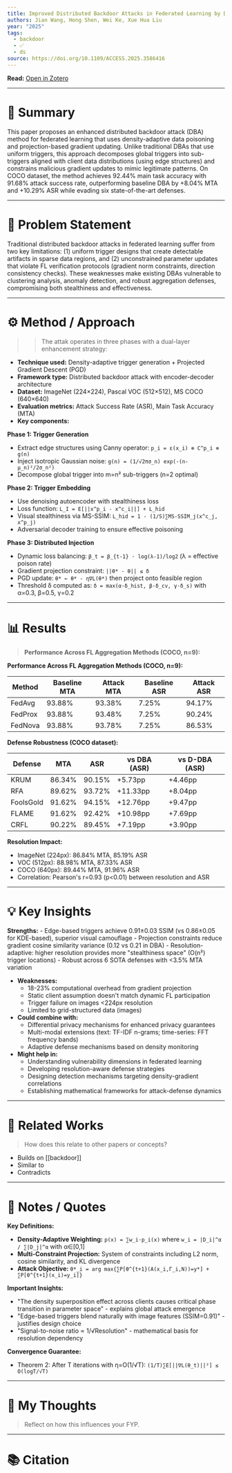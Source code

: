 ```yaml
---
title: Improved Distributed Backdoor Attacks in Federated Learning by Density-Adaptive Data Poisoning and Projection-Based Gradient Updating
authors: Jian Wang, Hong Shen, Wei Ke, Xue Hua Liu
year: "2025"
tags:
  - backdoor
  - ✅
  - ds
source: https://doi.org/10.1109/ACCESS.2025.3586416
---
```

**Read:** [Open in Zotero](zotero://select/items/2_BXPYGPNE)

---

# 🧠 Summary
This paper proposes an enhanced distributed backdoor attack (DBA) method for federated learning that uses density-adaptive data poisoning and projection-based gradient updating. Unlike traditional DBAs that use uniform triggers, this approach decomposes global triggers into sub-triggers aligned with client data distributions (using edge structures) and constrains malicious gradient updates to mimic legitimate patterns. On COCO dataset, the method achieves 92.44% main task accuracy with 91.68% attack success rate, outperforming baseline DBA by +8.04% MTA and +10.29% ASR while evading six state-of-the-art defenses.


---

# 🎯 Problem Statement
Traditional distributed backdoor attacks in federated learning suffer from two key limitations: (1) uniform trigger designs that create detectable artifacts in sparse data regions, and (2) unconstrained parameter updates that violate FL verification protocols (gradient norm constraints, direction consistency checks). These weaknesses make existing DBAs vulnerable to clustering analysis, anomaly detection, and robust aggregation defenses, compromising both stealthiness and effectiveness.

---

# ⚙️ Method / Approach
>>The attak operates in three phases with a dual-layer enhancement strategy:

- **Technique used:** Density-adaptive trigger generation + Projected Gradient Descent (PGD)
- **Framework type:** Distributed backdoor attack with encoder-decoder architecture
- **Dataset:** ImageNet (224×224), Pascal VOC (512×512), MS COCO (640×640)
- **Evaluation metrics:** Attack Success Rate (ASR), Main Task Accuracy (MTA)
- **Key components:**

**Phase 1: Trigger Generation**

- Extract edge structures using Canny operator: `p_i = ε(x_i) ⊗ C^p_i ⊗ g(n)`
- Inject isotropic Gaussian noise: `g(n) = (1/√2πσ_n) exp(-(n-μ_n)²/2σ_n²)`
- Decompose global trigger into m=n² sub-triggers (n=2 optimal)

**Phase 2: Trigger Embedding**

- Use denoising autoencoder with stealthiness loss
- Loss function: `L_I = E[||x^p_i - x^c_i||] + L_hid`
- Visual stealthiness via MS-SSIM: `L_hid = 1 - (1/S)∑MS-SSIM_j(x^c_j, x^p_j)`
- Adversarial decoder training to ensure effective poisoning

**Phase 3: Distributed Injection**

- Dynamic loss balancing: `β_t = β_{t-1} · log(λ-1)/log2` (λ = effective poison rate)
- Gradient projection constraint: `||θ* - θ|| ≤ δ`
- PGD update: `θ* ← θ* - η∇L(θ*)` then project onto feasible region
- Threshold δ computed as: `δ = max(α·δ_hist, β·δ_cv, γ·δ_s)` with α=0.3, β=0.5, γ=0.2

---

# 📊 Results

>**Performance Across FL Aggregation Methods (COCO, n=9):**

**Performance Across FL Aggregation Methods (COCO, n=9):**

|Method|Baseline MTA|Attack MTA|Baseline ASR|Attack ASR|
|---|---|---|---|---|
|FedAvg|93.88%|93.38%|7.25%|94.17%|
|FedProx|93.88%|93.48%|7.25%|90.24%|
|FedNova|93.88%|93.78%|7.25%|86.53%|

**Defense Robustness (COCO dataset):**

|Defense|MTA|ASR|vs DBA (ASR)|vs D-DBA (ASR)|
|---|---|---|---|---|
|KRUM|86.34%|90.15%|+5.73pp|+4.46pp|
|RFA|89.62%|93.72%|+11.33pp|+8.04pp|
|FoolsGold|91.62%|94.15%|+12.76pp|+9.47pp|
|FLAME|91.62%|92.42%|+10.98pp|+7.69pp|
|CRFL|90.22%|89.45%|+7.19pp|+3.90pp|
**Resolution Impact:**

- ImageNet (224px): 86.84% MTA, 85.19% ASR
- VOC (512px): 88.98% MTA, 87.33% ASR
- COCO (640px): 89.44% MTA, 91.96% ASR
- Correlation: Pearson's r=0.93 (p<0.01) between resolution and ASR

---

# 💡 Key Insights
**Strengths:**
    - Edge-based triggers achieve 0.91±0.03 SSIM (vs 0.86±0.05 for KDE-based), superior visual camouflage
    - Projection constraints reduce gradient cosine similarity variance (0.12 vs 0.21 in DBA)
    - Resolution-adaptive: higher resolution provides more "stealthiness space" (O(n²) trigger locations)
    - Robust across 6 SOTA defenses with <3.5% MTA variation
- **Weaknesses:**
    - 18-23% computational overhead from gradient projection
    - Static client assumption doesn't match dynamic FL participation
    - Trigger failure on images <224px resolution
    - Limited to grid-structured data (images)
- **Could combine with:**
    - Differential privacy mechanisms for enhanced privacy guarantees
    - Multi-modal extensions (text: TF-IDF n-grams; time-series: FFT frequency bands)
    - Adaptive defense mechanisms based on density monitoring
- **Might help in:**
    - Understanding vulnerability dimensions in federated learning
    - Developing resolution-aware defense strategies
    - Designing detection mechanisms targeting density-gradient correlations
    - Establishing mathematical frameworks for attack-defense dynamics

---

# 🧩 Related Works
> How does this relate to other papers or concepts?

- Builds on [[backdoor]]
- Similar to 
- Contradicts 

---

# 💬 Notes / Quotes

**Key Definitions:**

- **Density-Adaptive Weighting:** `p(x) = ∑w_i·p_i(x)` where `w_i = |D_i|^α / ∑|D_j|^α` with α∈[0,1]
- **Multi-Constraint Projection:** System of constraints including L2 norm, cosine similarity, and KL divergence
- **Attack Objective:** `θ*_i = arg max{∑P[θ^{t+1}(A(x_i,Γ_i,N))=y*] + ∑P[θ^{t+1}(x_i)=y_i]}`

**Important Insights:**

- "The density superposition effect across clients causes critical phase transition in parameter space" - explains global attack emergence
- "Edge-based triggers blend naturally with image features (SSIM=0.91)" - justifies design choice
- "Signal-to-noise ratio ∝ 1/√Resolution" - mathematical basis for resolution dependency

**Convergence Guarantee:**

- Theorem 2: After T iterations with η=O(1/√T): `(1/T)∑E[||∇L(θ_t)||²] ≤ O(logT/√T)`

---

# 🧠 My Thoughts
> Reflect on how this influences your FYP.


---

# 📚 Citation
>
